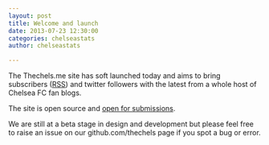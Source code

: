 ```yaml
---
layout: post
title: Welcome and launch
date: 2013-07-23 12:30:00
categories: chelseastats
author: chelseastats

---
```


The Thechels.me site has soft launched today and aims to bring subscribers (<a href="/atom.xml">RSS</a>) and twitter followers 
with the latest from a whole host of Chelsea FC fan blogs.

The site is open source and <a href="/help">open for submissions</a>.

We are still at a beta stage in design and development but please feel free to raise an issue on our github.com/thechels page 
if you spot a bug or error.

